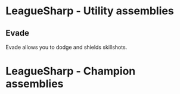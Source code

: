 LeagueSharp - Utility assemblies
===========

Evade
-----------
Evade allows you to dodge and shields skillshots.


LeagueSharp - Champion assemblies
===========

